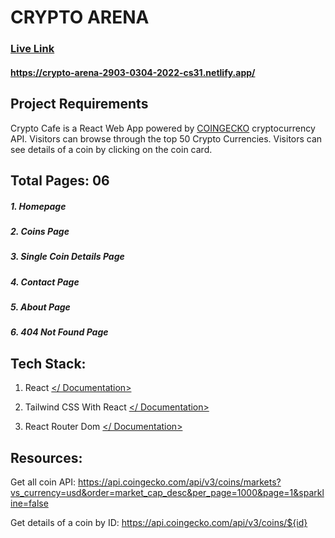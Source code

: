 # CRYPTO ARENA
### [Live Link](https://crypto-arena-2903-0304-2022-cs31.netlify.app/)
#### https://crypto-arena-2903-0304-2022-cs31.netlify.app/

## Project Requirements

Crypto Cafe is a React Web App powered by [COINGECKO](https://www.coingecko.com/en/api/documentation) cryptocurrency API. Visitors can browse through the top 50 Crypto Currencies. Visitors can see details of a coin by clicking on the coin card.

## Total Pages: 06
##### 1. Homepage
##### 2. Coins Page
##### 3. Single Coin Details Page
##### 4. Contact Page
##### 5. About Page
##### 6. 404 Not Found Page


## Tech Stack:

1.  React [</ Documentation>](https://reactjs.org/docs/getting-started.html)
    
2.  Tailwind CSS With React [</ Documentation>](https://tailwindcss.com/docs/guides/create-react-app)
    
3.  React Router Dom [</ Documentation>](https://reactrouter.com/docs/en/v6/getting-started/overview)



## Resources:

Get all coin API: https://api.coingecko.com/api/v3/coins/markets?vs_currency=usd&order=market_cap_desc&per_page=1000&page=1&sparkline=false

Get details of a coin by ID: https://api.coingecko.com/api/v3/coins/${id}

